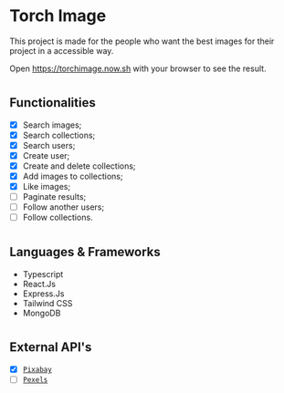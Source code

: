 # Torch Image

This project is made for the people who want the best images for their project in a accessible way.

Open https://torchimage.now.sh with your browser to see the result.
#
## Functionalities

- [x] Search images;
- [x] Search collections;
- [x] Search users;
- [x] Create user;
- [x] Create and delete collections;
- [x] Add images to collections;
- [x] Like images;
- [ ] Paginate results;
- [ ] Follow another users;
- [ ] Follow collections.
#
## Languages & Frameworks

- Typescript
- React.Js
- Express.Js
- Tailwind CSS
- MongoDB
#
## External API's

- [x] [`Pixabay`](https://pixabay.com)
- [ ] [`Pexels`](https://pexels.com)